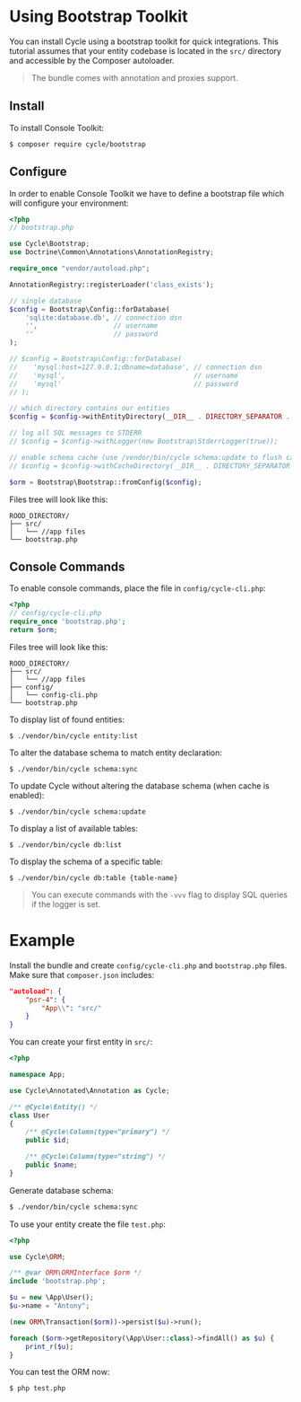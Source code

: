 # Using Bootstrap Toolkit
You can install Cycle using a bootstrap toolkit for quick integrations. This tutorial assumes that your entity codebase is located in the
`src/` directory and accessible by the Composer autoloader.

> The bundle comes with annotation and proxies support.

## Install
To install Console Toolkit:

```
$ composer require cycle/bootstrap
```

## Configure
In order to enable Console Toolkit we have to define a bootstrap file which will configure your environment:

```php
<?php
// bootstrap.php

use Cycle\Bootstrap;
use Doctrine\Common\Annotations\AnnotationRegistry;

require_once "vendor/autoload.php";

AnnotationRegistry::registerLoader('class_exists');

// single database
$config = Bootstrap\Config::forDatabase(
    'sqlite:database.db', // connection dsn
    '',                   // username
    ''                    // password
);

// $config = Bootstrap\Config::forDatabase(
//    'mysql:host=127.0.0.1;dbname=database', // connection dsn
//    'mysql',                                // username
//    'mysql'                                 // password
// );

// which directory contains our entities
$config = $config->withEntityDirectory(__DIR__ . DIRECTORY_SEPARATOR . 'src');

// log all SQL messages to STDERR
// $config = $config->withLogger(new Bootstrap\StderrLogger(true));

// enable schema cache (use /vendor/bin/cycle schema:update to flush cache), keep commented to disable caching
// $config = $config->withCacheDirectory(__DIR__ . DIRECTORY_SEPARATOR . 'cache');

$orm = Bootstrap\Bootstrap::fromConfig($config);
```
Files tree will look like this:
```
ROOD_DIRECTORY/
├── src/
│   └── //app files
└── bootstrap.php
```
## Console Commands
To enable console commands, place the file in `config/cycle-cli.php`:

```php
<?php
// config/cycle-cli.php
require_once 'bootstrap.php';
return $orm;
```
Files tree will look like this:
```
ROOD_DIRECTORY/
├── src/
│   └── //app files
├── config/
│   └── config-cli.php
└── bootstrap.php
```
To display list of found entities:

```
$ ./vendor/bin/cycle entity:list
```

To alter the database schema to match entity declaration:

```
$ ./vendor/bin/cycle schema:sync
```

To update Cycle without altering the database schema (when cache is enabled):

```
$ ./vendor/bin/cycle schema:update
```

To display a list of available tables:
```
$ ./vendor/bin/cycle db:list
```

To display the schema of a specific table:

```
$ ./vendor/bin/cycle db:table {table-name}
```

> You can execute commands with the `-vvv` flag to display SQL queries if the logger is set.

# Example
Install the bundle and create `config/cycle-cli.php` and `bootstrap.php` files. Make sure that `composer.json` includes:

```json
"autoload": {
    "psr-4": {
        "App\\": "src/"
    }
}
```

You can create your first entity in `src/`:

```php
<?php

namespace App;

use Cycle\Annotated\Annotation as Cycle;

/** @Cycle\Entity() */
class User
{
    /** @Cycle\Column(type="primary") */
    public $id;

    /** @Cycle\Column(type="string") */
    public $name;
}
```

Generate database schema:

```bash
$ ./vendor/bin/cycle schema:sync
```

To use your entity create the file `test.php`:

```php
<?php

use Cycle\ORM;

/** @var ORM\ORMInterface $orm */
include 'bootstrap.php';

$u = new \App\User();
$u->name = "Antony";

(new ORM\Transaction($orm))->persist($u)->run();

foreach ($orm->getRepository(\App\User::class)->findAll() as $u) {
    print_r($u);
}
```

You can test the ORM now:

```bash
$ php test.php
```
